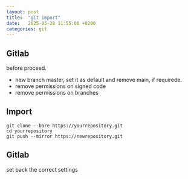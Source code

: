 ```yaml
---
layout: post
title:  "git import"
date:   2025-05-28 11:55:00 +0200
categories: git
---
```


## Gitlab
before proceed.     
- new branch master, set it as default and remove main, if requirede.       
- remove permissions on signed code      
- remove permissions on branches     

## Import
```
git clone --bare https://yourrepository.git
cd yourrepository
git push --mirror https://newrepository.git
```

## Gitlab
set back the correct settings         

